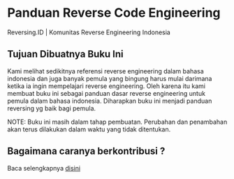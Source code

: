 # Panduan Reverse Code Engineering

Reversing.ID \| Komunitas Reverse Engineering Indonesia


## Tujuan Dibuatnya Buku Ini
Kami melihat sedikitnya referensi reverse engineering dalam bahasa indonesia dan juga banyak pemula yang bingung harus mulai darimana ketika ia ingin mempelajari reverse engineering. Oleh karena itu kami membuat buku ini sebagai panduan dasar reverse engineering untuk pemula dalam bahasa indonesia. Diharapkan buku ini menjadi panduan reversing yg baik bagi pemula.

NOTE: Buku ini masih dalam tahap pembuatan. Perubahan dan penambahan akan terus dilakukan dalam waktu yang tidak ditentukan.

## Bagaimana caranya berkontribusi ?
Baca selengkapnya [disini](./CONTRIBUTING.md)